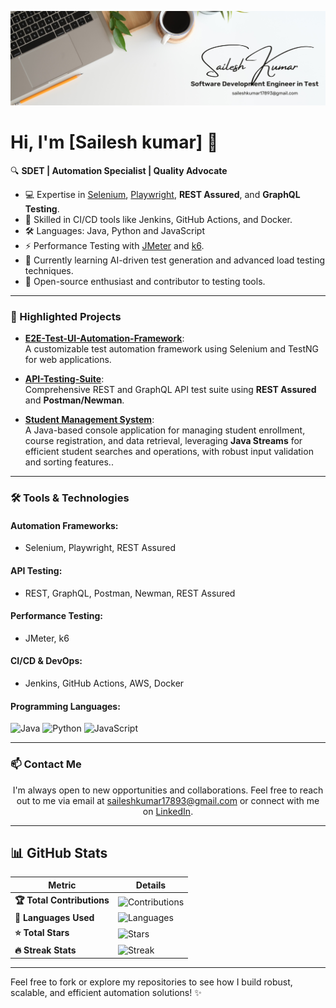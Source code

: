 <p align="center">
  <a href="https://www.linkedin.com/in/sailesh-kumar-17Aug1993/" target="_blank" rel="noreferrer">
    <img src="Images/White Minimalist Profile LinkedIn Banner (1).png" alt="My banner">
  </a>
</p>


# Hi, I'm [Sailesh kumar] 👋  

🔍 **SDET | Automation Specialist | Quality Advocate**  

- 💻 Expertise in [Selenium](https://www.selenium.dev), [Playwright](https://playwright.dev), **REST Assured**, and **GraphQL Testing**.  
- 🚀 Skilled in CI/CD tools like Jenkins, GitHub Actions, and Docker.  
- 🛠️ Languages: Java, Python and JavaScript  
- ⚡ Performance Testing with [JMeter](https://jmeter.apache.org) and [k6](https://k6.io).  
- 🌱 Currently learning AI-driven test generation and advanced load testing techniques.  
- 🌟 Open-source enthusiast and contributor to testing tools.

---

### 🚀 Highlighted Projects  

- [**E2E-Test-UI-Automation-Framework**](https://github.com/sailesh123kumar/OpenCartAutomationFrameWork):  
  A customizable test automation framework using Selenium and TestNG for web applications.  

- [**API-Testing-Suite**](https://github.com/sailesh123kumar/APIFrameWork):  
  Comprehensive REST and GraphQL API test suite using **REST Assured** and **Postman/Newman**.  

- [**Student Management System**](https://github.com/sailesh123kumar/studentManagementSystem.git):  
  A Java-based console application for managing student enrollment, course registration, and data retrieval, leveraging **Java Streams** for efficient student searches and operations, with robust input validation and sorting features..  

---

### 🛠️ Tools & Technologies  

#### **Automation Frameworks:**  
- Selenium, Playwright, REST Assured  

#### **API Testing:**  
- REST, GraphQL, Postman, Newman, REST Assured  

#### **Performance Testing:**  
- JMeter, k6  

#### **CI/CD & DevOps:**  
- Jenkins, GitHub Actions, AWS, Docker  

#### **Programming Languages:**  
![Java](https://img.shields.io/badge/Java-%23ED8B00.svg?style=for-the-badge&logo=java&logoColor=white)
![Python](https://img.shields.io/badge/Python-%2314354C.svg?style=for-the-badge&logo=python&logoColor=white)
![JavaScript](https://img.shields.io/badge/JavaScript-%23F7DF1E.svg?style=for-the-badge&logo=javascript&logoColor=black)


---

### 📫 Contact Me  

<p align="center">I'm always open to new opportunities and collaborations. Feel free to reach out to me via email at <a href="mailto: saileshkumar17893@gmail.com">saileshkumar17893@gmail.com</a> or connect with me on <a href="https://www.linkedin.com/in/sailesh-kumar-5b7650251/">LinkedIn</a>.</p>

---

## 📊 GitHub Stats  

| **Metric**                | **Details**                                                                                         |
|---------------------------|-----------------------------------------------------------------------------------------------------|
| **🏆 Total Contributions** | ![Contributions](https://github-readme-stats.vercel.app/api?username=Sailesh123kumar&show_icons=true&count_private=true&hide=prs&theme=radical) |
| **📂 Languages Used**      | ![Languages](https://github-readme-stats.vercel.app/api/top-langs/?username=Sailesh123kumar&layout=compact&theme=radical)                |
| **⭐ Total Stars**          | ![Stars](https://github-readme-stats.vercel.app/api?username=Sailesh123kumar&show_icons=true&count_private=true&hide=stars&theme=radical)  |
| **🔥 Streak Stats**        | ![Streak](https://github-readme-streak-stats.herokuapp.com/?user=Sailesh123kumar&theme=radical)                                         |

---
Feel free to fork or explore my repositories to see how I build robust, scalable, and efficient automation solutions! ✨  
